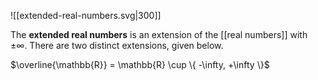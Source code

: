 ![[extended-real-numbers.svg|300]]


The **extended real numbers** is an extension of the [[real numbers]] with $\pm \infty$. There are two distinct extensions, given below.

$\overline{\mathbb{R}} = \mathbb{R} \cup \{ -\infty, +\infty \}$ 